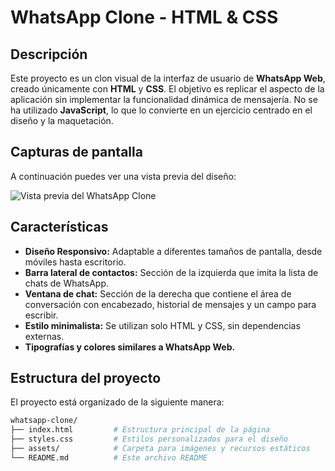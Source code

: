 # WhatsApp Clone - HTML & CSS

## Descripción

Este proyecto es un clon visual de la interfaz de usuario de **WhatsApp Web**, creado únicamente con **HTML** y **CSS**. El objetivo es replicar el aspecto de la aplicación sin implementar la funcionalidad dinámica de mensajería. No se ha utilizado **JavaScript**, lo que lo convierte en un ejercicio centrado en el diseño y la maquetación.

## Capturas de pantalla

A continuación puedes ver una vista previa del diseño:

![Vista previa del WhatsApp Clone](https://imgur.com/HEiZSNi.png)


## Características

- **Diseño Responsivo:** Adaptable a diferentes tamaños de pantalla, desde móviles hasta escritorio.
- **Barra lateral de contactos:** Sección de la izquierda que imita la lista de chats de WhatsApp.
- **Ventana de chat:** Sección de la derecha que contiene el área de conversación con encabezado, historial de mensajes y un campo para escribir.
- **Estilo minimalista:** Se utilizan solo HTML y CSS, sin dependencias externas.
- **Tipografías y colores similares a WhatsApp Web.**

## Estructura del proyecto

El proyecto está organizado de la siguiente manera:

```bash
whatsapp-clone/
├── index.html         # Estructura principal de la página
├── styles.css         # Estilos personalizados para el diseño
├── assets/            # Carpeta para imágenes y recursos estáticos
└── README.md          # Este archivo README
